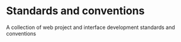# Standards and conventions
A collection of web project and interface development standards and conventions